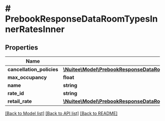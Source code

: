 # # PrebookResponseDataRoomTypesInnerRatesInner

## Properties

Name | Type | Description | Notes
------------ | ------------- | ------------- | -------------
**cancellation_policies** | [**\Nuitee\Model\PrebookResponseDataRoomTypesInnerRatesInnerCancellationPolicies**](PrebookResponseDataRoomTypesInnerRatesInnerCancellationPolicies.md) |  | [optional]
**max_occupancy** | **float** |  | [optional]
**name** | **string** |  | [optional]
**rate_id** | **string** |  | [optional]
**retail_rate** | [**\Nuitee\Model\PrebookResponseDataRoomTypesInnerRatesInnerRetailRate**](PrebookResponseDataRoomTypesInnerRatesInnerRetailRate.md) |  | [optional]

[[Back to Model list]](../../README.md#models) [[Back to API list]](../../README.md#endpoints) [[Back to README]](../../README.md)
